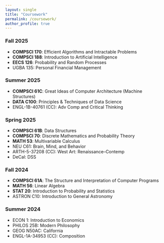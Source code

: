 ```yaml
---
layout: single
title: "Coursework"
permalink: /coursework/
author_profile: true
---
```


### Fall 2025
- **COMPSCI 170**: Efficient Algorithms and Intractable Problems
- **COMPSCI 188**: Introduction to Artificial Intelligence
- **EECS 126**: Probability and Random Processes
- UGBA 135: Personal Financial Management

### Summer 2025
- **COMPSCI 61C**: Great Ideas of Computer Architecture (Machine Structures)
- **DATA C100**: Principles & Techniques of Data Science
- ENGL-1B-40761 (CC): Adv Comp and Critical Thinking

### Spring 2025
- **COMPSCI 61B**: Data Structures
- **COMPSCI 70**: Discrete Mathematics and Probability Theory
- **MATH 53**: Multivariable Calculus
- NEU C61: Brain, Mind, and Behavior
- ARTH-5-37208 (CC): West Art: Renaissance–Contemp
- DeCal: DSS

### Fall 2024
- **COMPSCI 61A**: The Structure and Interpretation of Computer Programs
- **MATH 56**: Linear Algebra
- **STAT 20**: Introduction to Probability and Statistics
- ASTRON C10: Introduction to General Astronomy

### Summer 2024
- ECON 1: Introduction to Economics
- PHILOS 25B: Modern Philosophy
- GEOG N50AC: California
- ENGL-1A-34953 (CC): Composition
